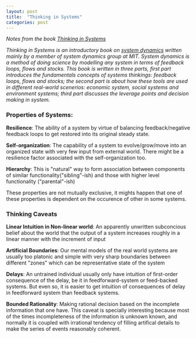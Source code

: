 ```yaml
---
layout: post
title:  "Thinking in Systems"
categories: post
---
```

_Notes from the book [Thinking in Systems](https://www.goodreads.com/en/book/show/3828902-thinking-in-systems)_
<!--more-->

_Thinking in Systems is an introductory book on [system dynamics](https://en.wikipedia.org/wiki/System_dynamics) written mainly by a member of system dynamics group at MIT. System dynamics is a method of doing science by modelling any system in terms of feedback loops, flows and stocks. This book is written in three parts, first part introduces the fundamentals concepts of systems thinkings: feedback loops, flows and stocks; the second part is about how these tools are used in different real-world scenerios: economic system, social systems and environment systems; third part discusses the leverage points and decision making in system._

### Properties of Systems:

**Resilience**: The ability of a system by virtue of balancing feedback/negative feedback loops to get restored into its original steady state.

**Self-organization**: The capability of a system to evolve/grow/move into an organized state with very few input from external world. There might be a resilience factor associated with the self-organization too.

**Hierarchy**: This is "natural" way to form association between components of similar functionality("sibling"-ish) and those with higher level functionality ("parental"-ish)

These properties are not mutually exclusive, it mights happen that one of these properties is dependent on the occurence of other in some systems.

### Thinking Caveats

**Linear Intuition in Non-linear world**: An apparently unwritten subconcious belief about the world that the output of a system increases roughly in a linear manner with the increment of input

**Artificial Boundaries**: Our mental models of the real world systems are usually too platonic and simple with very sharp boundaries between different "zones" which can be representative state of the system

**Delays**: An untrained individual usually only have intuition of first-order consequence of the delay, be it in feedforward-system or feed-backed systems. But even so, it is easier to get intuition of consequences of delay in feedforward system than feedback systems.

**Bounded Rationality**: Making rational decision based on the incomplete information that one have. This caveat is specially interesting because most of the times incompleteness of the information is unknown known, and normally it is coupled with irrational tendency of filling artifical details to make the series of events reasonably coherent.